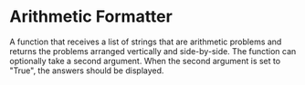 # Arithmetic Formatter

A function that receives a list of strings that are arithmetic problems and returns the problems arranged vertically and side-by-side. The function can optionally take a second argument. When the second argument is set to "True", the answers should be displayed.
